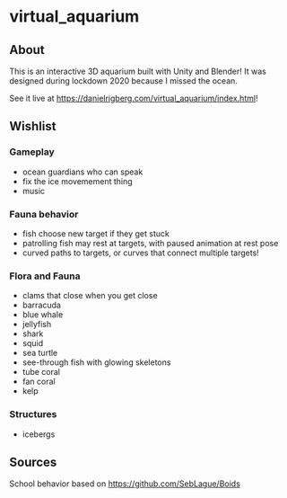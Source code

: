 # virtual_aquarium

## About

This is an interactive 3D aquarium built with Unity and Blender! It was designed during lockdown 2020 because I missed the ocean.

See it live at https://danielrigberg.com/virtual_aquarium/index.html!

## Wishlist

### Gameplay

- ocean guardians who can speak
- fix the ice movemement thing
- music

### Fauna behavior

- fish choose new target if they get stuck
- patrolling fish may rest at targets, with paused animation at rest pose
- curved paths to targets, or curves that connect multiple targets!

### Flora and Fauna

- clams that close when you get close
- barracuda
- blue whale
- jellyfish
- shark
- squid
- sea turtle
- see-through fish with glowing skeletons
- tube coral
- fan coral
- kelp

### Structures

- icebergs

## Sources

School behavior based on https://github.com/SebLague/Boids
